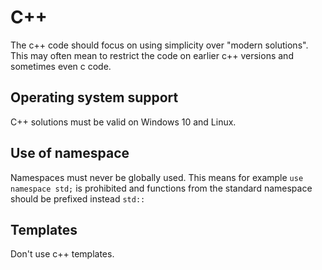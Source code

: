 # C++

The c++ code should focus on using simplicity over "modern solutions". This may often mean to restrict the code on earlier c++ versions and sometimes even c code.

## Operating system support

C++ solutions must be valid on Windows 10 and Linux.

## Use of namespace

Namespaces must never be globally used. This means for example `use namespace std;` is prohibited and functions from the standard namespace should be prefixed instead `std::`

## Templates

Don't use c++ templates.